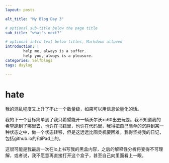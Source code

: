 ```yaml
---
layout: posts

alt_title: "My Blog Day 3"

# optional sub-title below the page title
sub_title: "what's next?"

# optional intro text below titles, Markdown allowed
introduction: |
        help me, always is a suffer.
        help you, always is a pleasure.
categories: Selfblogs
tags: daylog

---
```


# hate

我的混乱程度又上升了不止一个数量级，如果可以用信息论量化的话。

我的下一个目标简单到了我只希望能开一辆沃尔沃xc60出去玩耍。我不知道我的希望跑到了哪里去，也许在书籍里，也许在代码里，我得把自己简单的沉静到某一种状态之中，做一个状态转移，但是这远远比图灵机要困难。我得坚持我的日记，包括github.io的和iPad上的。

这很可能是我最后一次在io上书写我的黑盒内容，之后的解释性分析将变得不可理解，或者说，我不愿意再直接打开这个盒子，甚至自己向里面看上一眼。